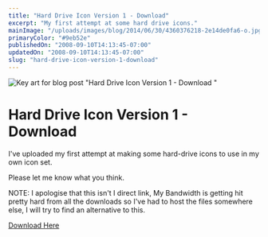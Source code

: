 ```yaml
---
title: "Hard Drive Icon Version 1 - Download"
excerpt: "My first attempt at some hard drive icons."
mainImage: "/uploads/images/blog/2014/06/30/4360376218-2e14de0fa6-o.jpg"
primaryColor: "#9eb52e"
publishedOn: "2008-09-10T14:13:45-07:00"
updatedOn: "2008-09-10T14:13:45-07:00"
slug: "hard-drive-icon-version-1-download"
---
```

![Key art for blog post "Hard Drive Icon Version 1 - Download "](/uploads/images/blog/2014/06/30/4360376218-2e14de0fa6-o.jpg)

# Hard Drive Icon Version 1 - Download 

I've uploaded my first attempt at making some hard-drive icons to use in my own icon set.

Please let me know what you think.

NOTE: I apologise that this isn't I direct link, My Bandwidth is getting hit pretty hard from all the downloads so I've had to host the files somewhere else, I will try to find an alternative to this.

[Download Here](http://www.mediafire.com/?tk8avhneyvq)


